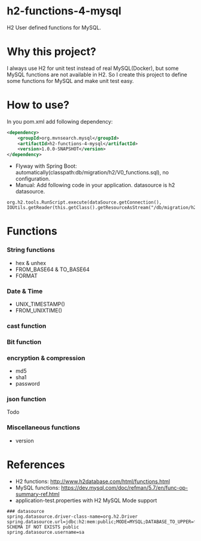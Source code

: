 h2-functions-4-mysql
======================
H2 User defined functions for MySQL.

# Why this project?

I always use H2 for unit test instead of real MySQL(Docker), but some MySQL functions are not available in H2.
So I create this project to define some functions for MySQL and make unit test easy.

# How to use?

In you pom.xml add following dependency: 

```xml
<dependency>
    <groupId>org.mvnsearch.mysql</groupId>
    <artifactId>h2-functions-4-mysql</artifactId>
    <version>1.0.0-SNAPSHOT</version>
</dependency>
```

* Flyway with Spring Boot: automatically(classpath:db/migration/h2/V0_functions.sql), no configuration.
* Manual: Add following code in your application. datasource is h2 datasource.

```
org.h2.tools.RunScript.execute(dataSource.getConnection(), IOUtils.getReader(this.getClass().getResourceAsStream("/db/migration/h2/V0__functions.sql")));
```

# Functions

### String functions

* hex & unhex
* FROM_BASE64 & TO_BASE64
* FORMAT

### Date & Time

* UNIX_TIMESTAMP()
* FROM_UNIXTIME()

### cast function

### Bit function

### encryption & compression

* md5
* sha1
* password

### json function

Todo

### Miscellaneous functions

* version

# References

* H2 functions: http://www.h2database.com/html/functions.html
* MySQL functions: https://dev.mysql.com/doc/refman/5.7/en/func-op-summary-ref.html
* application-test.properties with H2 MySQL Mode support

```properties
### datasource
spring.datasource.driver-class-name=org.h2.Driver
spring.datasource.url=jdbc:h2:mem:public;MODE=MYSQL;DATABASE_TO_UPPER=false;INIT=CREATE SCHEMA IF NOT EXISTS public
spring.datasource.username=sa

```

